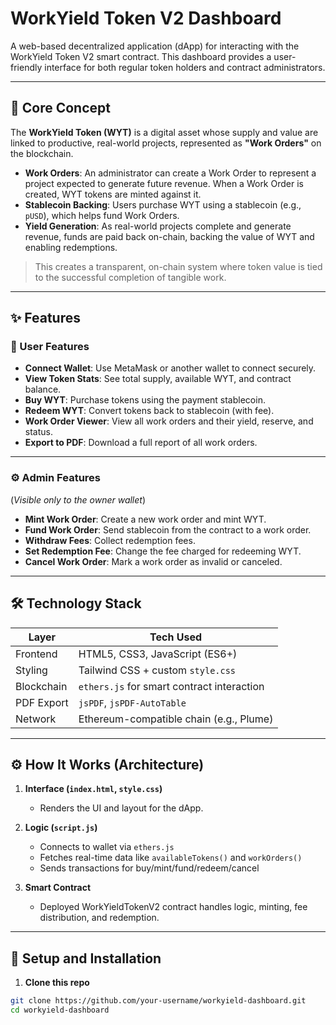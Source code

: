 # WorkYield Token V2 Dashboard

A web-based decentralized application (dApp) for interacting with the WorkYield Token V2 smart contract. This dashboard provides a user-friendly interface for both regular token holders and contract administrators.

---

## 🧠 Core Concept

The **WorkYield Token (WYT)** is a digital asset whose supply and value are linked to productive, real-world projects, represented as **"Work Orders"** on the blockchain.

- **Work Orders**: An administrator can create a Work Order to represent a project expected to generate future revenue. When a Work Order is created, WYT tokens are minted against it.
- **Stablecoin Backing**: Users purchase WYT using a stablecoin (e.g., `pUSD`), which helps fund Work Orders.
- **Yield Generation**: As real-world projects complete and generate revenue, funds are paid back on-chain, backing the value of WYT and enabling redemptions.

> This creates a transparent, on-chain system where token value is tied to the successful completion of tangible work.

---

## ✨ Features

### 👤 User Features

- **Connect Wallet**: Use MetaMask or another wallet to connect securely.
- **View Token Stats**: See total supply, available WYT, and contract balance.
- **Buy WYT**: Purchase tokens using the payment stablecoin.
- **Redeem WYT**: Convert tokens back to stablecoin (with fee).
- **Work Order Viewer**: View all work orders and their yield, reserve, and status.
- **Export to PDF**: Download a full report of all work orders.

---

### ⚙️ Admin Features

(*Visible only to the owner wallet*)

- **Mint Work Order**: Create a new work order and mint WYT.
- **Fund Work Order**: Send stablecoin from the contract to a work order.
- **Withdraw Fees**: Collect redemption fees.
- **Set Redemption Fee**: Change the fee charged for redeeming WYT.
- **Cancel Work Order**: Mark a work order as invalid or canceled.

---

## 🛠️ Technology Stack

| Layer       | Tech Used                      |
|-------------|--------------------------------|
| Frontend    | HTML5, CSS3, JavaScript (ES6+) |
| Styling     | Tailwind CSS + custom `style.css` |
| Blockchain  | `ethers.js` for smart contract interaction |
| PDF Export  | `jsPDF`, `jsPDF-AutoTable`     |
| Network     | Ethereum-compatible chain (e.g., Plume) |

---

## ⚙️ How It Works (Architecture)

1. **Interface (`index.html`, `style.css`)**
   - Renders the UI and layout for the dApp.

2. **Logic (`script.js`)**
   - Connects to wallet via `ethers.js`
   - Fetches real-time data like `availableTokens()` and `workOrders()`
   - Sends transactions for buy/mint/fund/redeem/cancel

3. **Smart Contract**
   - Deployed WorkYieldTokenV2 contract handles logic, minting, fee distribution, and redemption.

---

## 🚀 Setup and Installation

1. **Clone this repo**

```bash
git clone https://github.com/your-username/workyield-dashboard.git
cd workyield-dashboard
